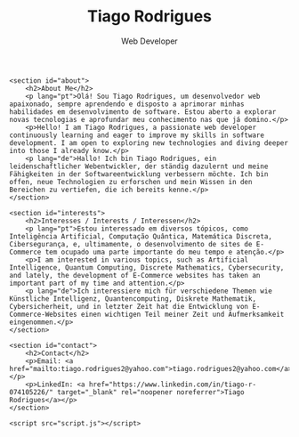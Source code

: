 
<html lang="en">
<head>
    <meta charset="UTF-8">
    <meta name="viewport" content="width=device-width, initial-scale=1.0">
    <meta name="description" content="Tiago Rodrigues - Web Developer passionate about AI, Quantum Computing, Cybersecurity, and more.">
    <title>Tiago Rodrigues - Web Developer</title>
    <link rel="stylesheet" href="styles.css">
</head>
<body>
    <header>
        <h1>Tiago Rodrigues</h1>
        <p>Web Developer</p>
    </header>

    <section id="about">
        <h2>About Me</h2>
        <p lang="pt">Olá! Sou Tiago Rodrigues, um desenvolvedor web apaixonado, sempre aprendendo e disposto a aprimorar minhas habilidades em desenvolvimento de software. Estou aberto a explorar novas tecnologias e aprofundar meu conhecimento nas que já domino.</p>
        <p>Hello! I am Tiago Rodrigues, a passionate web developer continuously learning and eager to improve my skills in software development. I am open to exploring new technologies and diving deeper into those I already know.</p>
        <p lang="de">Hallo! Ich bin Tiago Rodrigues, ein leidenschaftlicher Webentwickler, der ständig dazulernt und meine Fähigkeiten in der Softwareentwicklung verbessern möchte. Ich bin offen, neue Technologien zu erforschen und mein Wissen in den Bereichen zu vertiefen, die ich bereits kenne.</p>
    </section>
    
    <section id="interests">
        <h2>Interesses / Interests / Interessen</h2>
        <p lang="pt">Estou interessado em diversos tópicos, como Inteligência Artificial, Computação Quântica, Matemática Discreta, Cibersegurança, e, ultimamente, o desenvolvimento de sites de E-Commerce tem ocupado uma parte importante do meu tempo e atenção.</p>
        <p>I am interested in various topics, such as Artificial Intelligence, Quantum Computing, Discrete Mathematics, Cybersecurity, and lately, the development of E-Commerce websites has taken an important part of my time and attention.</p>
        <p lang="de">Ich interessiere mich für verschiedene Themen wie Künstliche Intelligenz, Quantencomputing, Diskrete Mathematik, Cybersicherheit, und in letzter Zeit hat die Entwicklung von E-Commerce-Websites einen wichtigen Teil meiner Zeit und Aufmerksamkeit eingenommen.</p>
    </section>
    
    <section id="contact">
        <h2>Contact</h2>
        <p>Email: <a href="mailto:tiago.rodrigues2@yahoo.com">tiago.rodrigues2@yahoo.com</a></p>
        <p>LinkedIn: <a href="https://www.linkedin.com/in/tiago-r-074105226/" target="_blank" rel="noopener noreferrer">Tiago Rodrigues</a></p>
    </section>

    <script src="script.js"></script>
</body>
</html>
